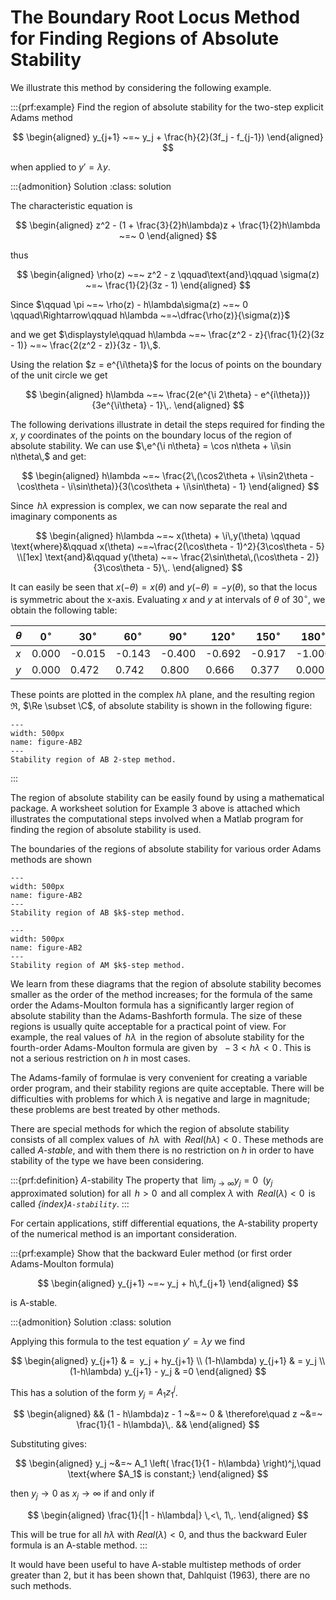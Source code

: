 # The Boundary Root Locus Method for Finding Regions of Absolute Stability

We illustrate this method by considering the following example.

:::{prf:example}
Find the region of absolute stability for the two-step explicit Adams
method 

$$
\begin{aligned}
        y_{j+1} ~=~ y_j + \frac{h}{2}(3f_j - f_{j-1})    
\end{aligned}
$$

 when applied to $y' = \lambda y$.

:::{admonition} Solution
:class: solution

The characteristic equation is 

$$
\begin{aligned}
        z^2 - (1 + \frac{3}{2}h\lambda)z + \frac{1}{2}h\lambda ~=~ 0    
\end{aligned}
$$

 thus 

$$
\begin{aligned}
        \rho(z) ~=~ z^2 - z
        \qquad\text{and}\qquad
        \sigma(z) ~=~ \frac{1}{2}(3z - 1)    
\end{aligned}
$$

 Since
$\qquad \pi ~=~ \rho(z) - h\lambda\sigma(z) ~=~ 0
    \qquad\Rightarrow\qquad
    h\lambda ~=~\dfrac{\rho(z)}{\sigma(z)}$

and we get
$\displaystyle\qquad h\lambda ~=~ \frac{z^2 - z}{\frac{1}{2}(3z - 1)} ~=~ \frac{2(z^2 - z)}{3z - 1}\,$.

Using the relation $z = e^{\i\theta}$ for the locus of points on the
boundary of the unit circle we get 

$$
\begin{aligned}
        h\lambda ~=~ \frac{2(e^{\i 2\theta} - e^{i\theta})}{3e^{\i\theta} - 1}\,.    
\end{aligned}
$$

 The following derivations illustrate in detail the steps
required for finding the $x$, $y$ coordinates of the points on the
boundary locus of the region of absolute stability. We can use
$\,e^{\i n\theta} = \cos n\theta + \i\sin n\theta\,$ and get:


$$
\begin{aligned}
        h\lambda ~=~ \frac{2\,(\cos2\theta + \i\sin2\theta - \cos\theta - \i\sin\theta)}{3(\cos\theta + \i\sin\theta) - 1}    
\end{aligned}
$$

 Since $\,h\lambda$ expression is complex, we can now
separate the real and imaginary components as 


$$
\begin{aligned}
        h\lambda ~=~ x(\theta) + \i\,y(\theta) \qquad
        \text{where}&\qquad x(\theta) ~=~\frac{2(\cos\theta - 1)^2}{3\cos\theta - 5}
        \\[1ex]
        \text{and}&\qquad y(\theta) ~=~ \frac{2\sin\theta\,(\cos\theta - 2)}{3\cos\theta - 5}\,.    
\end{aligned}
$$



It can easily be seen that $x(-\theta) = x(\theta)$ and
$y(-\theta) = -y(\theta)$, so that the locus is symmetric about the
x-axis. Evaluating $x$ and $y$ at intervals of $\theta$ of $30^{\circ}$,
we obtain the following table:


| $\theta$  | $0^{\circ}$  | $30^{\circ}$ | $60^{\circ}$  | $90^{\circ}$  | $120^{\circ}$ | $150^{\circ}$ | $180^{\circ}$ |
|---|---|---|---|---|---|---|---|
| $x$  | 0.000  | -0.015  | -0.143  | -0.400  | -0.692  | -0.917  | -1.000|
|$y$  | 0.000  | 0.472  | 0.742  | 0.800  | 0.666  | 0.377  | 0.000|


These points are plotted in the complex $h\lambda$ plane, and the
resulting region $\Re$, $\Re \subset \C$, of absolute stability is shown in the following
figure:

```{figure} /images/06/fig-chap06-c5m39f1shade.svg
---
width: 500px
name: figure-AB2
---
Stability region of AB 2-step method.
```

:::

The region of absolute stability can be easily found by using a
mathematical package. A worksheet solution for Example 3 above is
attached which illustrates the computational steps involved when a
Matlab program for finding the region of absolute stability is used.

The boundaries of the regions of absolute stability for various order
Adams methods are shown 
```{figure} /images/06/fig-chap06-c5m39f2.svg
---
width: 500px
name: figure-AB2
---
Stability region of AB $k$-step method.
```

```{figure} /images/06/fig-chap06-c5m39f3.svg
---
width: 500px
name: figure-AB2
---
Stability region of AM $k$-step method.
```

We learn from these diagrams that the region of
absolute stability becomes smaller as the order of the method increases;
for the formula of the same order the Adams-Moulton formula has a
significantly larger region of absolute stability than the
Adams-Bashforth formula. The size of these regions is usually quite
acceptable for a practical point of view. For example, the real values
of $\,h\lambda\,$ in the region of absolute stability for the
fourth-order Adams-Moulton formula are given by $~-3 < h\lambda < 0\,$.
This is not a serious restriction on $h$ in most cases.

The Adams-family of formulae is very convenient for creating a variable
order program, and their stability regions are quite acceptable. There
will be difficulties with problems for which $\lambda$ is negative and
large in magnitude; these problems are best treated by other methods.

There are special methods for which the region of absolute stability
consists of all complex values of $\,h\lambda\,$ with
$\,Real(h\lambda) < 0\,$. These methods are called *A-stable*, and with
them there is no restriction on $h$ in order to have stability of the
type we have been considering.

:::{prf:definition} $A$-stability
The property that $\displaystyle\,\lim_{j \to \infty} y_j = 0\;$
($y_j\,$ approximated solution) for all $\,h>0\,$ and all complex
$\lambda$ with $\,Real(\lambda)<0\,$ is called *{index}`A-stability`*.
:::

For certain applications, stiff differential equations, the A-stability
property of the numerical method is an important consideration.

:::{prf:example}
Show that the backward Euler method (or first order Adams-Moulton
formula) 

$$
\begin{aligned}
        y_{j+1} ~=~ y_j + h\,f_{j+1}    
\end{aligned}
$$

 is A-stable.

:::{admonition} Solution
:class: solution

Applying this formula to the test equation $y' = \lambda y$ we find

$$
\begin{aligned}
y_{j+1} & =  y_j + hy_{j+1} \\
(1-h\lambda) y_{j+1} & = y_j \\
(1-h\lambda) y_{j+1} - y_j & =0
\end{aligned}
$$

This has a solution of the form $y_j = A_1z_1^j$. 

$$
\begin{aligned}
        && (1 - h\lambda)z - 1 ~&=~ 0
        & \therefore\quad z ~&=~ \frac{1}{1 - h\lambda}\,. &&    
\end{aligned}
$$

 Substituting gives: 

$$
\begin{aligned}
        y_j ~&=~ A_1 \left(
            \frac{1}{1 - h\lambda}
        \right)^j,\quad \text{where $A_1$ is constant;}    
\end{aligned}
$$

 then $y_j \to 0$ as $x_j \to \infty$ if and only if


$$
\begin{aligned}
        \frac{1}{|1 - h\lambda|} \,<\, 1\,.    
\end{aligned}
$$

 This will be true for all $h\lambda$ with
$Real(\lambda) < 0$, and thus the backward Euler formula is an A-stable
method.
:::

It would have been useful to have A-stable multistep methods of order
greater than 2, but it has been shown that, Dahlquist (1963), there are
no such methods.

